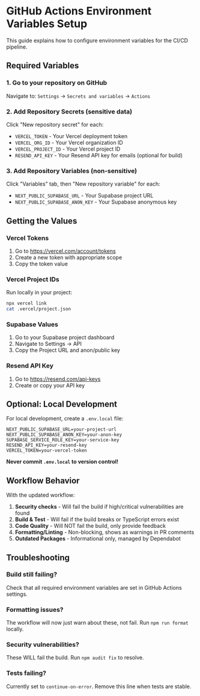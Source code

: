 # GitHub Actions Environment Variables Setup

This guide explains how to configure environment variables for the CI/CD pipeline.

## Required Variables

### 1. Go to your repository on GitHub
Navigate to: `Settings` → `Secrets and variables` → `Actions`

### 2. Add Repository Secrets (sensitive data)

Click "New repository secret" for each:

- `VERCEL_TOKEN` - Your Vercel deployment token
- `VERCEL_ORG_ID` - Your Vercel organization ID  
- `VERCEL_PROJECT_ID` - Your Vercel project ID
- `RESEND_API_KEY` - Your Resend API key for emails (optional for build)

### 3. Add Repository Variables (non-sensitive)

Click "Variables" tab, then "New repository variable" for each:

- `NEXT_PUBLIC_SUPABASE_URL` - Your Supabase project URL
- `NEXT_PUBLIC_SUPABASE_ANON_KEY` - Your Supabase anonymous key

## Getting the Values

### Vercel Tokens
1. Go to https://vercel.com/account/tokens
2. Create a new token with appropriate scope
3. Copy the token value

### Vercel Project IDs
Run locally in your project:
```bash
npx vercel link
cat .vercel/project.json
```

### Supabase Values
1. Go to your Supabase project dashboard
2. Navigate to Settings → API
3. Copy the Project URL and anon/public key

### Resend API Key
1. Go to https://resend.com/api-keys
2. Create or copy your API key

## Optional: Local Development

For local development, create a `.env.local` file:

```env
NEXT_PUBLIC_SUPABASE_URL=your-project-url
NEXT_PUBLIC_SUPABASE_ANON_KEY=your-anon-key
SUPABASE_SERVICE_ROLE_KEY=your-service-key
RESEND_API_KEY=your-resend-key
VERCEL_TOKEN=your-vercel-token
```

**Never commit `.env.local` to version control!**

## Workflow Behavior

With the updated workflow:

1. **Security checks** - Will fail the build if high/critical vulnerabilities are found
2. **Build & Test** - Will fail if the build breaks or TypeScript errors exist
3. **Code Quality** - Will NOT fail the build, only provide feedback
4. **Formatting/Linting** - Non-blocking, shows as warnings in PR comments
5. **Outdated Packages** - Informational only, managed by Dependabot

## Troubleshooting

### Build still failing?
Check that all required environment variables are set in GitHub Actions settings.

### Formatting issues?
The workflow will now just warn about these, not fail. Run `npm run format` locally.

### Security vulnerabilities?
These WILL fail the build. Run `npm audit fix` to resolve.

### Tests failing?
Currently set to `continue-on-error`. Remove this line when tests are stable.